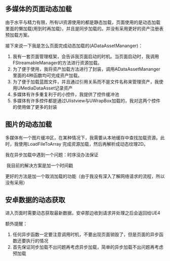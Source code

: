## 多媒体的页面动态加载

由于水平与精力有限，所有UI资源使用的都是静态加载，页面使用的是动态加载里面的懒加载(用到时再加载)，并且是同步加载的。并没有采用更好的资产注册表预加载方案。

接下来说一下我是怎么页面完成动态加载的(ADataAssetMananger)：

1. 我有一套页面管理框架，会告诉我页面启动的时机。当页面启动时，我调用FStreamableManager的方法进行资源加载。
2. 为了便于使用，我将资产加载方法进行了封装，调用ADataAssetMananger里面的4种函数均可完成资产加载。
3. 为了便于加载蓝图文件，并且通过引用关系而不是文件名称来管理资产，我使用UMediaDataAsset记录资产
4. 多媒体有许多重复利于的小控件，我提供了控件缓冲池
5. 多媒体有许多控件都是通过Ulistview与UWrapBox加载的，我对这两个控件的使用做了更多的封装

## 图片的动态加载

多媒体有一个图片缓冲区，在某种情况下，我需要从本地缓存中查找加载资源。此时，我使用LoadFileToArray 完成资源加载，然后再解析成动态纹理2D。



我在异步加载中遇到一个问题：时序没办法保证

​	我目前的解决方案是加一个时间戳

​	更好的方法是加一个取消加载的功能（由于我没有深入了解网络请求的流程，所以没有采用）

## 安卓数据的动态获取

进入页面时需要动态获取最新数据，安卓那边收到请求并处理之后会返回给UE4



额外提醒：

1. 任何异步函数一定要注意调用时机，不要出现页面销毁了，但是页面的异步函数还要执行的情况
2. 首先保证同步加载不出问题再考虑异步加载，简单的异步加载不出问题再考虑预加载